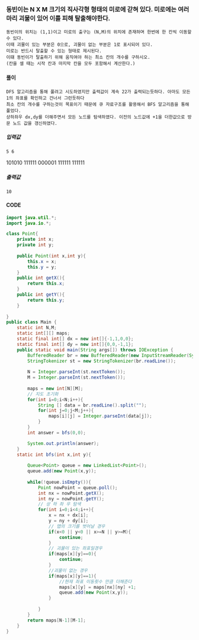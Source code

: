 ### 동빈이는 N X M 크기의 직사각형 형태의 미로에 갇혀 있다. 미로에는 여러 마리 괴물이 있어 이를 피해 탈출해야한다.
    동빈이의 위치는 (1,1)이고 미로의 출구는 (N,M)의 위치에 존재하며 한번에 한 칸씩 이동할 수 있다.
    이때 괴물이 있는 부분은 0으로, 괴물이 없는 부분은 1로 표시되어 있다.
    미로는 반드시 탈출할 수 있는 형태로 제시된다.
    이떄 동빈이가 탈출하기 위해 움직여야 하는 최소 칸의 개수를 구하시오.
    (칸을 셀 때는 시작 칸과 마지막 칸을 모두 포함해서 계산한다.)

#### 풀이
    DFS 알고리즘을 통해 풀려고 시도하였지만 출력값이 계속 22가 출력되는듯하다. 아마도 모든 1의 좌표를 확인하고 건너서 그런듯하다
    최소 칸의 개수를 구하는것이 목표이기 때문에 큐 자료구조를 활용해서 BFS 알고리즘을 통해 풀었다.
    상하좌우 dx,dy를 더해주면서 모든 노드를 탐색하였다. 이전의 노드값에 +1을 더한값으로 방문 노드 값을 갱신하였다.
##### 입력값 
    5 6 
  101010
  111111
  000001
  111111
  111111
##### 출력값 
    10
#### CODE
``` JAVA
import java.util.*;
import java.io.*;

class Point{
    private int x;
    private int y;
    
    public Point(int x,int y){
        this.x = x;
        this.y = y;
    }
    public int getX(){
        return this.x;
    }
    public int getY(){
        return this.y;
    }
    
}
public class Main {
    static int N,M;
    static int[][] maps;
    static final int[] dx = new int[]{-1,1,0,0};
    static final int[] dy = new int[]{0,0,-1,1};
    public static void main(String args[]) throws IOException {
        BufferedReader br = new BufferedReader(new InputStreamReader(System.in));
        StringTokenizer st = new StringTokenizer(br.readLine());
        
        N = Integer.parseInt(st.nextToken());
        M = Integer.parseInt(st.nextToken());
        
        maps = new int[N][M];
        // 지도 초기화
        for(int i=0;i<N;i++){
            String [] data = br.readLine().split("");
            for(int j=0;j<M;j++){
                maps[i][j] = Integer.parseInt(data[j]);
            }
        }
        int answer = bfs(0,0);

        System.out.println(answer);
    }
    static int bfs(int x,int y){
        
        Queue<Point> queue = new LinkedList<Point>();
        queue.add(new Point(x,y));
        
        while(!queue.isEmpty()){
            Point nowPoint = queue.poll();
            int nx = nowPoint.getX();
            int ny = nowPoint.getY();
            // 상 하 좌 우 탐색
            for(int i=0;i<4;i++){
                x = nx + dx[i];
                y = ny + dy[i];
                // 맵의 크기를 벗어날 경우
                if(x<0 || y<0 || x>=N || y>=M){
                    continue;
                }
                // 괴물이 있는 좌표일경우
                if(maps[x][y]==0){
                    continue;
                }
                //괴물이 없는 경우
                if(maps[x][y]==1){
                    //현재 좌표 이동횟수 만큼 더해준다
                    maps[x][y] = maps[nx][ny] +1;
                    queue.add(new Point(x,y));
                }
                
            }
        }
        return maps[N-1][M-1];
    }
}
```
